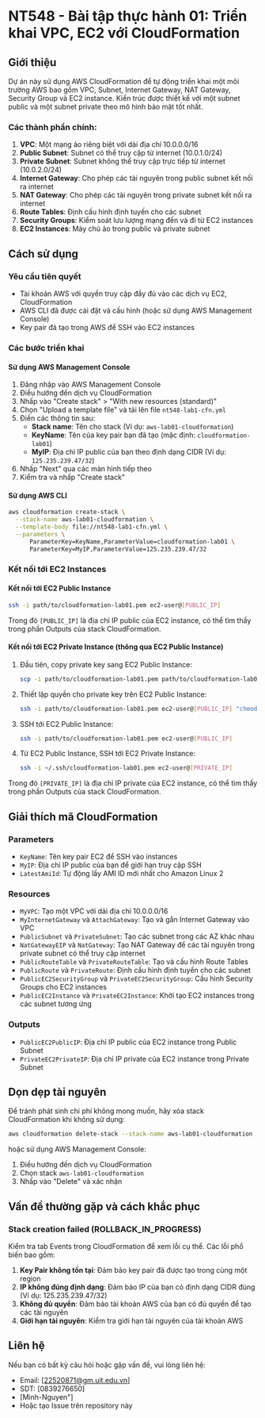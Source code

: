 # NT548 - Bài tập thực hành 01: Triển khai VPC, EC2 với CloudFormation

## Giới thiệu

Dự án này sử dụng AWS CloudFormation để tự động triển khai một môi trường AWS bao gồm VPC, Subnet, Internet Gateway, NAT Gateway, Security Group và EC2 instance. Kiến trúc được thiết kế với một subnet public và một subnet private theo mô hình bảo mật tốt nhất.


### Các thành phần chính:

1. **VPC**: Một mạng ảo riêng biệt với dải địa chỉ 10.0.0.0/16
2. **Public Subnet**: Subnet có thể truy cập từ internet (10.0.1.0/24)
3. **Private Subnet**: Subnet không thể truy cập trực tiếp từ internet (10.0.2.0/24)
4. **Internet Gateway**: Cho phép các tài nguyên trong public subnet kết nối ra internet
5. **NAT Gateway**: Cho phép các tài nguyên trong private subnet kết nối ra internet
6. **Route Tables**: Định cấu hình định tuyến cho các subnet
7. **Security Groups**: Kiểm soát lưu lượng mạng đến và đi từ EC2 instances
8. **EC2 Instances**: Máy chủ ảo trong public và private subnet

## Cách sử dụng

### Yêu cầu tiên quyết

- Tài khoản AWS với quyền truy cập đầy đủ vào các dịch vụ EC2, CloudFormation
- AWS CLI đã được cài đặt và cấu hình (hoặc sử dụng AWS Management Console)
- Key pair đã tạo trong AWS để SSH vào EC2 instances

### Các bước triển khai

#### Sử dụng AWS Management Console

1. Đăng nhập vào AWS Management Console
2. Điều hướng đến dịch vụ CloudFormation
3. Nhấp vào "Create stack" > "With new resources (standard)"
4. Chọn "Upload a template file" và tải lên file `nt548-lab1-cfn.yml`
5. Điền các thông tin sau:
   - **Stack name**: Tên cho stack (Ví dụ: `aws-lab01-cloudformation`)
   - **KeyName**: Tên của key pair bạn đã tạo (mặc định: `cloudformation-lab01`)
   - **MyIP**: Địa chỉ IP public của bạn theo định dạng CIDR (Ví dụ: `125.235.239.47/32`)
6. Nhấp "Next" qua các màn hình tiếp theo
7. Kiểm tra và nhấp "Create stack"

#### Sử dụng AWS CLI

```bash
aws cloudformation create-stack \
  --stack-name aws-lab01-cloudformation \
  --template-body file://nt548-lab1-cfn.yml \
  --parameters \
      ParameterKey=KeyName,ParameterValue=cloudformation-lab01 \
      ParameterKey=MyIP,ParameterValue=125.235.239.47/32
```

### Kết nối tới EC2 Instances

#### Kết nối tới EC2 Public Instance

```bash
ssh -i path/to/cloudformation-lab01.pem ec2-user@[PUBLIC_IP]
```

Trong đó `[PUBLIC_IP]` là địa chỉ IP public của EC2 instance, có thể tìm thấy trong phần Outputs của stack CloudFormation.

#### Kết nối tới EC2 Private Instance (thông qua EC2 Public Instance)

1. Đầu tiên, copy private key sang EC2 Public Instance:
   ```bash
   scp -i path/to/cloudformation-lab01.pem path/to/cloudformation-lab01.pem ec2-user@[PUBLIC_IP]:~/.ssh/
   ```

2. Thiết lập quyền cho private key trên EC2 Public Instance:
   ```bash
   ssh -i path/to/cloudformation-lab01.pem ec2-user@[PUBLIC_IP] "chmod 400 ~/.ssh/cloudformation-lab01.pem"
   ```

3. SSH tới EC2 Public Instance:
   ```bash
   ssh -i path/to/cloudformation-lab01.pem ec2-user@[PUBLIC_IP]
   ```

4. Từ EC2 Public Instance, SSH tới EC2 Private Instance:
   ```bash
   ssh -i ~/.ssh/cloudformation-lab01.pem ec2-user@[PRIVATE_IP]
   ```

Trong đó `[PRIVATE_IP]` là địa chỉ IP private của EC2 instance, có thể tìm thấy trong phần Outputs của stack CloudFormation.

## Giải thích mã CloudFormation

### Parameters

- `KeyName`: Tên key pair EC2 để SSH vào instances
- `MyIP`: Địa chỉ IP public của bạn để giới hạn truy cập SSH
- `LatestAmiId`: Tự động lấy AMI ID mới nhất cho Amazon Linux 2

### Resources

- `MyVPC`: Tạo một VPC với dải địa chỉ 10.0.0.0/16
- `MyInternetGateway` và `AttachGateway`: Tạo và gắn Internet Gateway vào VPC
- `PublicSubnet` và `PrivateSubnet`: Tạo các subnet trong các AZ khác nhau
- `NatGatewayEIP` và `NatGateway`: Tạo NAT Gateway để các tài nguyên trong private subnet có thể truy cập internet
- `PublicRouteTable` và `PrivateRouteTable`: Tạo và cấu hình Route Tables
- `PublicRoute` và `PrivateRoute`: Định cấu hình định tuyến cho các subnet
- `PublicEC2SecurityGroup` và `PrivateEC2SecurityGroup`: Cấu hình Security Groups cho EC2 instances
- `PublicEC2Instance` và `PrivateEC2Instance`: Khởi tạo EC2 instances trong các subnet tương ứng

### Outputs

- `PublicEC2PublicIP`: Địa chỉ IP public của EC2 instance trong Public Subnet
- `PrivateEC2PrivateIP`: Địa chỉ IP private của EC2 instance trong Private Subnet

## Dọn dẹp tài nguyên

Để tránh phát sinh chi phí không mong muốn, hãy xóa stack CloudFormation khi không sử dụng:

```bash
aws cloudformation delete-stack --stack-name aws-lab01-cloudformation
```

hoặc sử dụng AWS Management Console:
1. Điều hướng đến dịch vụ CloudFormation
2. Chọn stack `aws-lab01-cloudformation`
3. Nhấp vào "Delete" và xác nhận

## Vấn đề thường gặp và cách khắc phục

### Stack creation failed (ROLLBACK_IN_PROGRESS)

Kiểm tra tab Events trong CloudFormation để xem lỗi cụ thể. Các lỗi phổ biến bao gồm:

1. **Key Pair không tồn tại**: Đảm bảo key pair đã được tạo trong cùng một region
2. **IP không đúng định dạng**: Đảm bảo IP của bạn có định dạng CIDR đúng (Ví dụ: 125.235.239.47/32)
3. **Không đủ quyền**: Đảm bảo tài khoản AWS của bạn có đủ quyền để tạo các tài nguyên
4. **Giới hạn tài nguyên**: Kiểm tra giới hạn tài nguyên của tài khoản AWS

## Liên hệ

Nếu bạn có bất kỳ câu hỏi hoặc gặp vấn đề, vui lòng liên hệ:
- Email: [22520871@gm.uit.edu.vn]
- SDT: [0839276650]
- [Minh-Nguyen"]
- Hoặc tạo Issue trên repository này